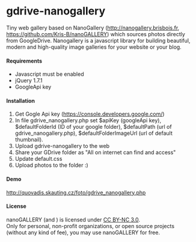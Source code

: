 # gdrive-nanogallery

Tiny web gallery based on NanoGallery (http://nanogallery.brisbois.fr, https://github.com/Kris-B/nanoGALLERY) which sources photos directly from GoogleDrive.
Nanogallery is a javascript library for building beautiful, modern and high-quality image galleries for your website or your blog.

#### Requirements

* Javascript must be enabled
* jQuery 1.7.1
* GoogleApi key

#### Installation 

1. Get Gogle Api key (https://console.developers.google.com/)
2. In file gdrive_nanogallery.php set $apiKey (googleApi key), $defaultFolderId (ID of your google folder), $defaultPath (url of gdrive_nanogallery.php), $defaultFolderImageUrl (url of default thumbnail).
3. Upload gdrive-nanogallery to the web
4. Share your GDrive folder as "All on internet can find and access"
5. Update default.css
6. Upload photos to the folder :)

#### Demo 

http://quovadis.skauting.cz/foto/gdrive_nanogallery.php


#### License

nanoGALLERY (and ) is licensed under [CC BY-NC 3.0](http://creativecommons.org/licenses/by-nc/3.0/).  
Only for personal, non-profit organizations, or open source projects (without any kind of fee), you may use nanoGALLERY for free.
